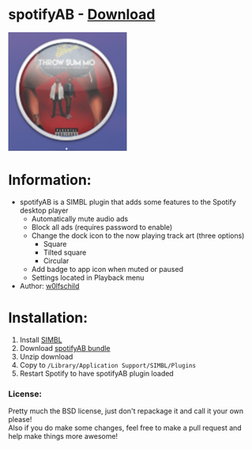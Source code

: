 # spotifyAB - [Download](https://github.com/w0lfschild/spotifyAB/raw/master/build/spotifyAB.zip)

![preview](spotifyAB.png) 

# Information:

- spotifyAB is a SIMBL plugin that adds some features to the Spotify desktop player
    - Automatically mute audio ads
    - Block all ads (requires password to enable)
    - Change the dock icon to the now playing track art (three options)
        - Square
        - Tilted square
        - Circular
    - Add badge to app icon when muted or paused
    - Settings located in Playback menu
- Author: [w0lfschild](https://github.com/w0lfschild)

# Installation:

1. Install [SIMBL](https://github.com/w0lfschild/SIMBLPlugins/raw/master/SIMBLInstaller/SIMBLInstaller.zip)
2. Download [spotifyAB bundle](https://github.com/w0lfschild/spotifyAB/raw/master/build/spotifyAB.zip)
3. Unzip download
4. Copy to ``/Library/Application Support/SIMBL/Plugins``
5. Restart Spotify to have spotifyAB plugin loaded

### License:
Pretty much the BSD license, just don't repackage it and call it your own please!    
Also if you do make some changes, feel free to make a pull request and help make things more awesome!
